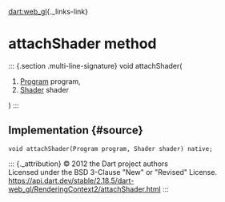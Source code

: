 [dart:web\_gl](../../dart-web_gl/dart-web_gl-library){._links-link}

attachShader method
===================

::: {.section .multi-line-signature}
void attachShader(

1.  [Program](../program-class) program,
2.  [Shader](../shader-class) shader

)
:::

Implementation {#source}
--------------

``` {.language-dart data-language="dart"}
void attachShader(Program program, Shader shader) native;
```

::: {._attribution}
© 2012 the Dart project authors\
Licensed under the BSD 3-Clause \"New\" or \"Revised\" License.\
<https://api.dart.dev/stable/2.18.5/dart-web_gl/RenderingContext2/attachShader.html>
:::
